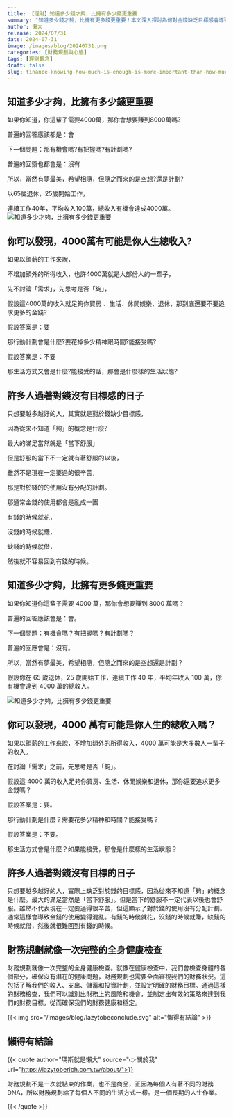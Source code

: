 ```yaml
---
title: 【理財】知道多少錢才夠，比擁有多少錢更重要
summary: "知道多少錢才夠，比擁有更多錢更重要！本文深入探討為何對金錢缺乏目標感會導致財務混亂，並將財務規劃比喻為「全身健康檢查」，助你全面評估收支與投資，設定清晰目標，實現真正的財務自由與安心。"
author: 懶大
release: 2024/07/31
date: 2024-07-31
image: /images/blog/20240731.png
categories: [財務規劃與心態]
tags: [理財觀念]
draft: false
slug: finance-knowing-how-much-is-enough-is-more-important-than-how-much-money-you-have
---
```


## 知道多少才夠，比擁有多少錢更重要

如果你知道，你這輩子需要4000萬，那你會想要賺到8000萬嗎?

普遍的回答應該都是：會

下一個問題：那有機會嗎?有把握嗎?有計劃嗎?

普遍的回簽也都會是：沒有

所以，當然有夢最美，希望相隨，但隨之而來的是空想?還是計劃?

以65歲退休，25歲開始工作，

連續工作40年，平均收入100萬，總收入有機會達成4000萬。
![知道多少才夠，比擁有多少錢更重要](https://images.unsplash.com/photo-1459257831348-f0cdd359235f?ixlib=rb-4.0.3&q=85&fm=jpg&crop=entropy&cs=srgb)


## 你可以發現，4000萬有可能是你人生總收入?

如果以領薪的工作來說，

不增加額外的所得收入，也許4000萬就是大部份人的一輩子，

先不討論「需求」，先思考是否「夠」，

假設這4000萬的收入就足夠你買房 、生活、休閒娛樂、退休，那到底還要不要追求更多的金錢?

假設答案是：要

那行動計劃會是什麼?要花掉多少精神跟時間?能接受嗎?

假設答案是：不要

那生活方式又會是什麼?能接受的話，那會是什麼樣的生活狀態?

## 許多人過著對錢沒有目標感的日子

只想要越多越好的人，其實就是對於錢缺少目標感，

因為從來不知道「夠」的概念是什麼?

最大的滿足當然就是「當下舒服」

但是舒服的當下不一定就有著舒服的以後，

雖然不是現在一定要過的很辛苦，

那是對於錢的的使用沒有分配的計劃。

那通常金錢的使用都會是亂成一團

有錢的時候就花，

沒錢的時候就賺，

缺錢的時候就借，

然後就不容易回到有錢的時候。

## 知道多少才夠，比擁有更多錢更重要

如果你知道你這輩子需要 4000 萬，那你會想要賺到 8000 萬嗎？

普遍的回答應該會是：會。

下一個問題：有機會嗎？有把握嗎？有計劃嗎？

普遍的回應會是：沒有。

所以，當然有夢最美，希望相隨，但隨之而來的是空想還是計劃？

假設你在 65 歲退休，25 歲開始工作，連續工作 40 年，平均年收入 100 萬，你有機會達到 4000 萬的總收入。

![知道多少才夠，比擁有多少錢更重要](https://images.unsplash.com/photo-1692896365152-dc73208ecd74?ixlib=rb-4.0.3&q=85&fm=jpg&crop=entropy&cs=srgb)

## 你可以發現，4000 萬有可能是你人生的總收入嗎？

如果以領薪的工作來說，不增加額外的所得收入，4000 萬可能是大多數人一輩子的收入。

在討論「需求」之前，先思考是否「夠」。

假設這 4000 萬的收入足夠你買房、生活、休閒娛樂和退休，那你還要追求更多金錢嗎？

假設答案是：要。

那行動計劃是什麼？需要花多少精神和時間？能接受嗎？

假設答案是：不要。

那生活方式會是什麼？如果能接受，那會是什麼樣的生活狀態？

## 許多人過著對錢沒有目標的日子

只想要越多越好的人，實際上缺乏對於錢的目標感，因為從來不知道「夠」的概念是什麼。最大的滿足當然是「當下舒服」。但是當下的舒服不一定代表以後也會舒服。雖然不代表現在一定要過得很辛苦，但這顯示了對於錢的使用沒有分配計劃。通常這樣會導致金錢的使用變得混亂。有錢的時候就花，沒錢的時候就賺，缺錢的時候就借，然後就很難回到有錢的時候。

## 財務規劃就像一次完整的全身健康檢查

財務規劃就像一次完整的全身健康檢查。就像在健康檢查中，我們會檢查身體的各個部分，確保沒有潛在的健康問題，財務規劃也需要全面審視我們的財務狀況。這包括了解我們的收入、支出、儲蓄和投資計劃，並設定明確的財務目標。通過這樣的財務檢查，我們可以識別出財務上的風險和機會，並制定出有效的策略來達到我們的財務目標，從而確保我們的財務健康和穩定。

{{< img src="/images/blog/lazytobeconclude.svg" alt="懶得有結論" >}}

## 懶得有結論

{{< quote author="瑪斯就是懶大" source="👉關於我" url="https://lazytoberich.com.tw/about/">}}

財務規劃不是一次就結束的作業，也不是商品，正因為每個人有著不同的財務DNA，所以財務規劃給了每個人不同的生活方式一樣。是一個長期的人生作業。

{{< /quote >}}
